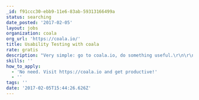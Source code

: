 ```yaml
---
_id: f91ccc30-ebb9-11e6-83ab-59313166499a
status: searching
date_posted: '2017-02-05'
layout: jobs
organization: coala
org_url: 'https://coala.io/'
title: Usability Testing with coala
rate: gratis
description: "Very simple: go to coala.io, do something useful.\r\n\r\nTell us about it at https://coala.io/usability"
skills: ''
how_to_apply:
  - 'No need. Visit https://coala.io and get productive!'
  - ''
tags: ''
date: '2017-02-05T15:44:26.626Z'
---
```


